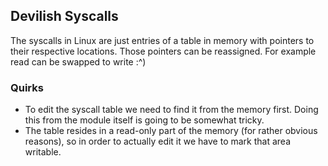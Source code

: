 ## Devilish Syscalls
The syscalls in Linux are just entries of a table in memory with pointers to their respective locations. Those pointers can be reassigned.
For example read can be swapped to write :^)

### Quirks
* To edit the syscall table we need to find it from the memory first. Doing this from the module itself is going to be somewhat tricky.
* The table resides in a read-only part of the memory (for rather obvious reasons), so in order to actually edit it we have to mark that area writable.

